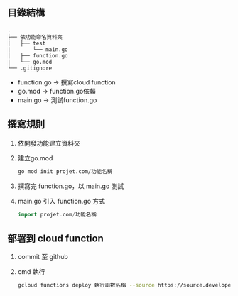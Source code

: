 ## 目錄結構

    .
    ├── 依功能命名資料夾
    |   ├── test
    |       └── main.go
    |   ├── function.go
    |   └── go.mod
    └── .gitignore

* function.go -> 撰寫cloud function
* go.mod -> function.go依賴
* main.go -> 測試function.go

## 撰寫規則

1. 依開發功能建立資料夾

2. 建立go.mod

    ```bash
    go mod init projet.com/功能名稱
    ```

3. 撰寫完 function.go，以 main.go 測試

4. main.go 引入 function.go 方式

    ```go
    import projet.com/功能名稱
    ```

## 部署到 cloud function

1. commit 至 github

2. cmd 執行
    ```bash
    gcloud functions deploy 執行函數名稱 --source https://source.developers.google.com/projects/parkingproject-261207/repos/github_wei02427_linebotproject/moveable-aliases/master/paths/資料夾名稱 --runtime=go113 --trigger-http
    ```